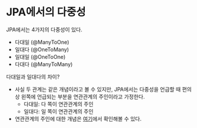 # JPA에서의 다중성 

JPA에서는 4가지의 다중성이 있다.

- 다대일 (@ManyToOne)
- 일대다 (@OneToMany)
- 일대일 (@OneToOne)
- 다대다 (@ManyToMany)

다대일과 일대다의 차이?

- 사실 두 관계는 같은 개념이라고 볼 수 있지만, JPA에서는 다중성을 언급할 때 편의상 왼쪽에 언급되는 부분을 연관관계의 주인이라고 가정한다.
	- 다대일: 다 쪽이 연관관계의 주인
	- 일대다: 일 쪽이 연관관계의 주인
- 연관관계의 주인에 대한 개념은 [여기](https://blog.naver.com/damiano102777/222822536268)에서 확인해볼 수 있다.









